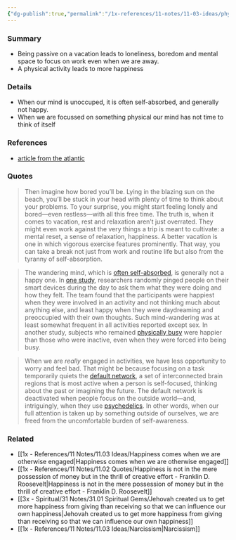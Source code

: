 ```yaml
---
{"dg-publish":true,"permalink":"/1x-references/11-notes/11-03-ideas/physical-activity-on-a-vacation-makes-for-a-happier-vacation/","title":"Physical activity on a vacation makes for a happier vacation","created":"2024-09-21T20:34:54.342+03:00","updated":"2024-09-23T15:17:46.584+03:00"}
---
```



### Summary
- Being passive on a vacation leads to loneliness, boredom and mental space to focus on work even when we are away.
- A physical activity leads to more happiness

### Details
- When our mind is unoccuped, it is often self-absorbed, and generally not happy.
- When we are focussed on something physical our mind has not time to think of itself

### References
- [article from the atlantic](https://www.theatlantic.com/health/archive/2022/08/exercising-on-vacation-psychological-benefits/671036/)

### Quotes
>Then imagine how bored you’ll be. Lying in the blazing sun on the beach, you’ll be stuck in your head with plenty of time to think about your problems. To your surprise, you might start feeling lonely and bored—even restless—with all this free time. The truth is, when it comes to vacation, rest and relaxation aren’t just overrated. They might even work against the very things a trip is meant to cultivate: a mental reset, a sense of relaxation, happiness. A better vacation is one in which vigorous exercise features prominently. That way, you can take a break not just from work and routine life but also from the tyranny of self-absorption.

>The wandering mind, which is [often self-absorbed](https://www.ncbi.nlm.nih.gov/pmc/articles/PMC5866730/), is generally not a happy one. In [one study](https://www.science.org/doi/10.1126/science.1192439), researchers randomly pinged people on their smart devices during the day to ask them what they were doing and how they felt. The team found that the participants were happiest when they were involved in an activity and not thinking much about anything else, and least happy when they were daydreaming and preoccupied with their own thoughts. Such mind-wandering was at least somewhat frequent in all activities reported except sex. In another study, subjects who remained [physically busy](https://www.abc.net.au/science/articles/2010/08/10/2979072.htm) were happier than those who were inactive, even when they were forced into being busy.

>When we are _really_ engaged in activities, we have less opportunity to worry and feel bad. That might be because focusing on a task temporarily quiets the [default network](https://www.pnas.org/doi/abs/10.1073/pnas.1119598109), a set of interconnected brain regions that is most active when a person is self-focused, thinking about the past or imagining the future. The default network is deactivated when people focus on the outside world—and, intriguingly, when they use [psychedelics](https://www.frontiersin.org/articles/10.3389/fnhum.2014.00020/full). In other words, when our full attention is taken up by something outside of ourselves, we are freed from the uncomfortable burden of self-awareness.

### Related
- [[1x - References/11 Notes/11.03 Ideas/Happiness comes when we are otherwise engaged\|Happiness comes when we are otherwise engaged]]
- [[1x - References/11 Notes/11.02 Quotes/Happiness is not in the mere possession of money but in the thrill of creative effort - Franklin D. Roosevelt\|Happiness is not in the mere possession of money but in the thrill of creative effort - Franklin D. Roosevelt]]
- [[3x - Spiritual/31 Notes/31.01 Spiritual Gems/Jehovah created us to get more happiness from giving than receiving so that we can influence our own happiness\|Jehovah created us to get more happiness from giving than receiving so that we can influence our own happiness]]
- [[1x - References/11 Notes/11.03 Ideas/Narcissism\|Narcissism]]